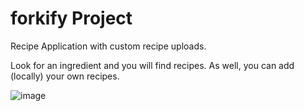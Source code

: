 # forkify Project

Recipe Application with custom recipe uploads.

Look for an ingredient and you will find recipes.
As well, you can add (locally) your own recipes.

![image](https://user-images.githubusercontent.com/33541110/116499893-1fe08000-a862-11eb-8f85-34fd36cda2f7.png)

